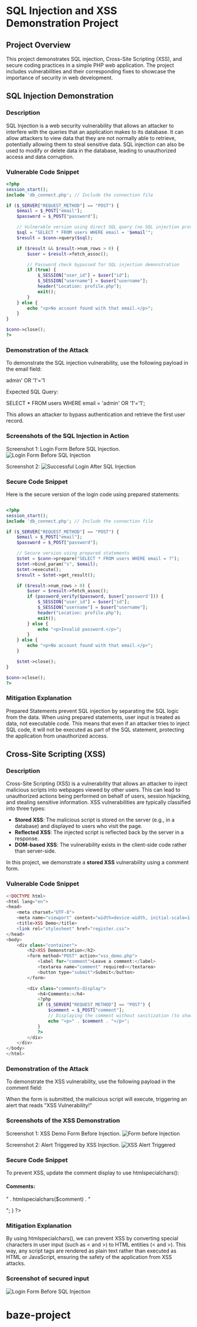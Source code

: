 # SQL Injection and XSS Demonstration Project

## Project Overview

This project demonstrates SQL injection, Cross-Site Scripting (XSS), and secure coding practices in a simple PHP web application. The project includes vulnerabilities and their corresponding fixes to showcase the importance of security in web development.

## SQL Injection Demonstration

### Description

SQL Injection is a web security vulnerability that allows an attacker to interfere with the queries that an application makes to its database. It can allow attackers to view data that they are not normally able to retrieve, potentially allowing them to steal sensitive data. SQL injection can also be used to modify or delete data in the database, leading to unauthorized access and data corruption.

### Vulnerable Code Snippet

```php
<?php
session_start();
include 'db_connect.php'; // Include the connection file

if ($_SERVER["REQUEST_METHOD"] == "POST") {
    $email = $_POST["email"];
    $password = $_POST["password"];

    // Vulnerable version using direct SQL query (no SQL injection protection)
    $sql = "SELECT * FROM users WHERE email = '$email'";
    $result = $conn->query($sql);

    if ($result && $result->num_rows > 0) {
        $user = $result->fetch_assoc();

        // Password check bypassed for SQL injection demonstration
        if (true) {
            $_SESSION["user_id"] = $user["id"];
            $_SESSION["username"] = $user["username"];
            header("Location: profile.php");
            exit();
        }
    } else {
        echo "<p>No account found with that email.</p>";
    }
}

$conn->close();
?>
```

### Demonstration of the Attack
To demonstrate the SQL injection vulnerability, use the following payload in the email field:

admin' OR '1'='1

Expected SQL Query:

SELECT * FROM users WHERE email = 'admin' OR '1'='1'; 

This allows an attacker to bypass authentication and retrieve the first user record.

### Screenshots of the SQL Injection in Action

Screenshot 1: Login Form Before SQL Injection.
  ![Login Form Before SQL Injection](assets/vulnerablebefore.png)

Screenshot 2: ![Successful Login After SQL Injection](assets/vulnerableafter.png)

### Secure Code Snippet
Here is the secure version of the login code using prepared statements:

```php

<?php
session_start();
include 'db_connect.php'; // Include the connection file

if ($_SERVER["REQUEST_METHOD"] == "POST") {
    $email = $_POST["email"];
    $password = $_POST["password"];

    // Secure version using prepared statements
    $stmt = $conn->prepare("SELECT * FROM users WHERE email = ?");
    $stmt->bind_param("s", $email);
    $stmt->execute();
    $result = $stmt->get_result();

    if ($result->num_rows > 0) {
        $user = $result->fetch_assoc();
        if (password_verify($password, $user['password'])) {
            $_SESSION["user_id"] = $user["id"];
            $_SESSION["username"] = $user["username"];
            header("Location: profile.php");
            exit();
        } else {
            echo "<p>Invalid password.</p>";
        }
    } else {
        echo "<p>No account found with that email.</p>";
    }

    $stmt->close();
}

$conn->close();
?>


```

### Mitigation Explanation

Prepared Statements prevent SQL injection by separating the SQL logic from the data. When using prepared statements, user input is treated as data, not executable code. This means that even if an attacker tries to inject SQL code, it will not be executed as part of the SQL statement, protecting the application from unauthorized access.

## Cross-Site Scripting (XSS)

### Description

Cross-Site Scripting (XSS) is a vulnerability that allows an attacker to inject malicious scripts into webpages viewed by other users. This can lead to unauthorized actions being performed on behalf of users, session hijacking, and stealing sensitive information. XSS vulnerabilities are typically classified into three types:

- **Stored XSS**: The malicious script is stored on the server (e.g., in a database) and displayed to users who visit the page.
- **Reflected XSS**: The injected script is reflected back by the server in a response.
- **DOM-based XSS**: The vulnerability exists in the client-side code rather than server-side.

In this project, we demonstrate a **stored XSS** vulnerability using a comment form.

### Vulnerable Code Snippet

```php
<!DOCTYPE html>
<html lang="en">
<head>
    <meta charset="UTF-8">
    <meta name="viewport" content="width=device-width, initial-scale=1.0">
    <title>XSS Demo</title>
    <link rel="stylesheet" href="register.css">
</head>
<body>
    <div class="container">
        <h2>XSS Demonstration</h2>
        <form method="POST" action="xss_demo.php">
            <label for="comment">Leave a comment:</label>
            <textarea name="comment" required></textarea>
            <button type="submit">Submit</button>
        </form>

        <div class="comments-display">
            <h4>Comments:</h4>
            <?php
            if ($_SERVER["REQUEST_METHOD"] == "POST") {
                $comment = $_POST["comment"];
                // Displaying the comment without sanitization (to show XSS vulnerability)
                echo "<p>" . $comment . "</p>";
            }
            ?>
        </div>
    </div>
</body>
</html>
```

### Demonstration of the Attack

To demonstrate the XSS vulnerability, use the following payload in the comment field:

<script>alert('XSS Vulnerability!');</script>

When the form is submitted, the malicious script will execute, triggering an alert that reads "XSS Vulnerability!"

### Screenshots of the XSS Demonstration

Screenshot 1: XSS Demo Form Before Injection.
![Form before Injection](assets/XSSbefore.png)

Screenshot 2: Alert Triggered by XSS Injection.
![XSS Alert Triggered](assets/XSSafter.png)


### Secure Code Snippet

To prevent XSS, update the comment display to use htmlspecialchars():

<div class="comments-display">
    <h4>Comments:</h4>
    <?php
    if ($_SERVER["REQUEST_METHOD"] == "POST") {
        $comment = $_POST["comment"];
        // Escaping the comment to prevent XSS
        echo "<p>" . htmlspecialchars($comment) . "</p>";
    }
    ?>
</div>

### Mitigation Explanation

By using htmlspecialchars(), we can prevent XSS by converting special characters in user input (such as < and >) to HTML entities (&lt; and &gt;). This way, any script tags are rendered as plain text rather than executed as HTML or JavaScript, ensuring the safety of the application from XSS attacks.

### Screenshot of secured input

![Login Form Before SQL Injection](assets/SecureInput.png)
# baze-project
